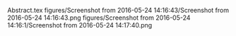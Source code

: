Abstract.tex
figures/Screenshot from 2016-05-24 14:16:43/Screenshot from 2016-05-24 14:16:43.png
figures/Screenshot from 2016-05-24 14:16:1/Screenshot from 2016-05-24 14:17:40.png
